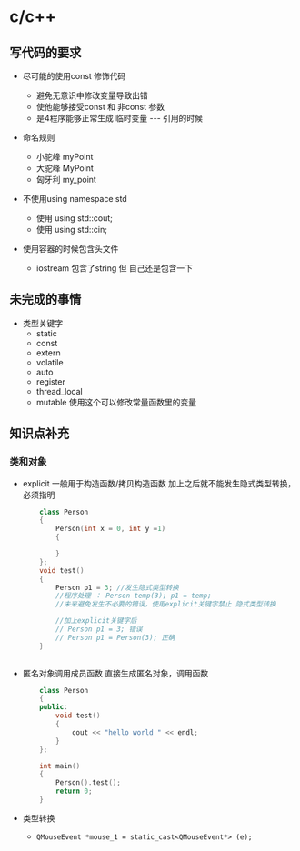 # c/c++

## 写代码的要求

+ 尽可能的使用const 修饰代码
  + 避免无意识中修改变量导致出错
  + 使他能够接受const 和 非const 参数
  + 是4程序能够正常生成 临时变量 --- 引用的时候

+ 命名规则
  + 小驼峰 myPoint
  + 大驼峰 MyPoint
  + 匈牙利 my_point

+ 不使用using namespace std
  + 使用 using std::cout;
  + 使用 using std::cin;

+ 使用容器的时候包含头文件
  + iostream 包含了string 但 自己还是包含一下

## 未完成的事情

+ 类型关键字
  + static
  + const
  + extern
  + volatile
  + auto
  + register
  + thread_local
  + mutable 使用这个可以修改常量函数里的变量

## 知识点补充

### 类和对象

+ explicit 一般用于构造函数/拷贝构造函数 加上之后就不能发生隐式类型转换，必须指明

    ```cpp
        class Person
        {
            Person(int x = 0, int y =1)
            {

            }
        };
        void test()
        {
            Person p1 = 3; //发生隐式类型转换
            //程序处理 ： Person temp(3); p1 = temp; 
            //未来避免发生不必要的错误，使用explicit关键字禁止 隐式类型转换

            //加上explicit关键字后
            // Person p1 = 3; 错误
            // Person p1 = Person(3); 正确
        }
        
  ```

+ 匿名对象调用成员函数 直接生成匿名对象，调用函数

    ```cpp
        class Person
        {
        public:
            void test()
            {
                cout << "hello world " << endl;
            }
        };

        int main()
        {
            Person().test();
            return 0;
        }

    ```

+ 类型转换

  + ``` QMouseEvent *mouse_1 = static_cast<QMouseEvent*> (e); ```
